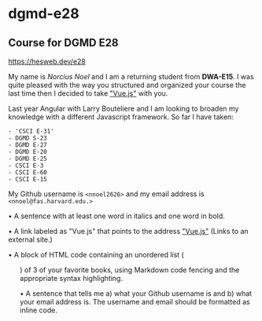 # dgmd-e28
## Course for DGMD E28
<https://hesweb.dev/e28>

My name is *Norcius Noel* and I am a returning student from **DWA-E15**. I was quite pleased with the way you structured and organized your course the last time then I decided to take ["Vue.js"](https://vuejs.org) with you.

Last year Angular with Larry Bouteliere and I am looking to broaden my knowledge with a different Javascript framework.
So far I have taken:
```
- 'CSCI E-31'	
- DGMD S-23	
- DGMD E-27	
- DGMD E-20 
- DGMD E-25	
- CSCI E-3	
- CSCI E-60	
- CSCI E-15
```
My Github username is `<nnoel2626>` and my email address is `<nnoel@fas.harvard.edu.>`





•	A sentence with at least one word in italics and one word in bold.


•	A link labeled as "Vue.js" that points to the address ["Vue.js"](https://vuejs.org) (Links to an external site.)

•	A block of HTML code containing an unordered list (<ul>) of 3 of your favorite books, using Markdown code fencing and the appropriate syntax highlighting.

•	A sentence that tells me a) what your Github username is and b) what your email address is. The username and email should be formatted as inline code.